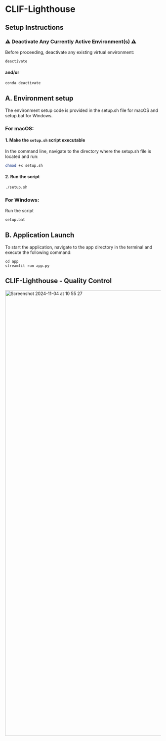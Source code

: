 # CLIF-Lighthouse

## Setup Instructions

### :warning: Deactivate Any Currently Active Environment(s) :warning:

Before proceeding, deactivate any existing virtual environment:

```sh
deactivate
```
#### and/or
```sh
conda deactivate
```

## A. Environment setup

The environment setup code is provided in the setup.sh file for macOS and setup.bat for Windows.

### For macOS:

#### 1. Make the `setup.sh` script executable
In the command line, navigate to the directory where the setup.sh file is located and run:
```sh
chmod +x setup.sh
```

#### 2. Run the script
```sh
./setup.sh
```

### For Windows:

Run the script
```sh
setup.bat
```

## B. Application Launch
To start the application, navigate to the app directory in the terminal and execute the following command:

```
cd app
streamlit run app.py
```

## CLIF-Lighthouse - Quality Control
<img width="1440" alt="Screenshot 2024-11-04 at 10 55 27" src="https://github.com/user-attachments/assets/b81adc8f-f6ca-4d7b-843b-10070f7f6e51">


